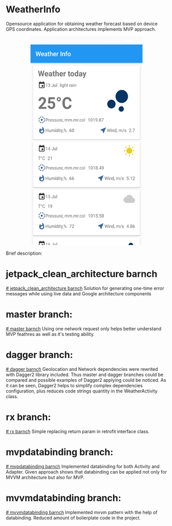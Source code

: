# WeatherInfo
Opensource application for obtaining weather forecast based on device GPS coordinates. Application architectures implements MVP approach.
<p align="center">
  <img src="https://github.com/berkutio/WeatherInfo/blob/master/device-2018-07-13-141500.png" width="350" height="650"/>
</p>

Brief description:
# jetpack_clean_architecture barnch
<a href="https://github.com/berkutio/WeatherInfo/tree/jetpack_clean_architecture"># jetpack_clean_architecture barnch</a>
Solution for generating one-time error messages while using live data and Google architecture components

# master branch:
<a href="https://github.com/berkutio/WeatherInfo/tree/master"># master barnch</a>
Using one network request only helps better understand MVP feathres as well as it's testing ability.

# dagger branch:
<a href="https://github.com/berkutio/WeatherInfo/tree/dagger"># dagger barnch</a>
Geolocation and Network dependencies were rewrited with Dagger2 library included. Thus master and dagger branches could be compared and possible examples of Dagger2 applying could be noticed. As it can be seen, Dagger2 helps to simplify complex dependencies configuration, plus reduces code strings quantity in the WeatherActivity class.

# rx branch:
<a href="https://github.com/berkutio/WeatherInfo/tree/rx"># rx barnch</a>
Simple replacing return param in retrofit interface class.

# mvpdatabinding branch:
<a href="https://github.com/berkutio/WeatherInfo/tree/mvpdatabinding"># mvpdatabinding barnch</a>
Implemented databinding for both Activity and Adapter. Given approach shows that databinding can be applied not only for MVVM architecture but also for MVP.

# mvvmdatabinding branch:
<a href="https://github.com/berkutio/WeatherInfo/tree/mvvmdatabinding"># mvvmdatabinding barnch</a>
Implemented mvvm pattern with the help of databinding. Reduced amount of bolierplate code in the project.


